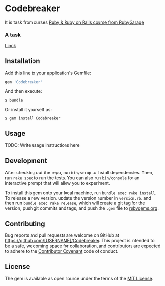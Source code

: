 # Codebreaker

It is task from curses [Ruby & Ruby on Rails course from RubyGarage](http://rubygarage.github.io/)

### A task
[Linck](http://rubygarage.github.io/slides/metaprogramming#/22)

## Installation

Add this line to your application's Gemfile:

```ruby
gem 'Codebreaker'
```

And then execute:

    $ bundle

Or install it yourself as:

    $ gem install Codebreaker

## Usage

TODO: Write usage instructions here

## Development

After checking out the repo, run `bin/setup` to install dependencies. Then, run `rake spec` to run the tests. You can also run `bin/console` for an interactive prompt that will allow you to experiment.

To install this gem onto your local machine, run `bundle exec rake install`. To release a new version, update the version number in `version.rb`, and then run `bundle exec rake release`, which will create a git tag for the version, push git commits and tags, and push the `.gem` file to [rubygems.org](https://rubygems.org).

## Contributing

Bug reports and pull requests are welcome on GitHub at https://github.com/[USERNAME]/Codebreaker. This project is intended to be a safe, welcoming space for collaboration, and contributors are expected to adhere to the [Contributor Covenant](http://contributor-covenant.org) code of conduct.


## License

The gem is available as open source under the terms of the [MIT License](http://opensource.org/licenses/MIT).

